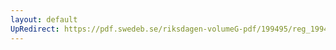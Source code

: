 ```yaml
---
layout: default
UpRedirect: https://pdf.swedeb.se/riksdagen-volumeG-pdf/199495/reg_199495/reg_199495_0051.pdf
---
```

